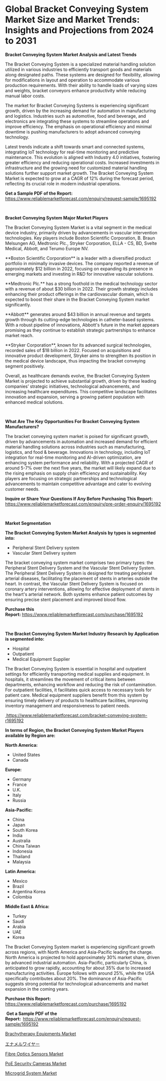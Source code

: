 <p><h1>Global Bracket Conveying System Market Size and Market Trends: Insights and Projections from 2024 to 2031</h1></p><p><strong>Bracket Conveying System Market Analysis and Latest Trends</strong></p>
<p><p>The Bracket Conveying System is a specialized material handling solution utilized in various industries to efficiently transport goods and materials along designated paths. These systems are designed for flexibility, allowing for modifications in layout and operation to accommodate various production requirements. With their ability to handle loads of varying sizes and weights, bracket conveyors enhance productivity while reducing manual labor costs.</p><p>The market for Bracket Conveying Systems is experiencing significant growth, driven by the increasing demand for automation in manufacturing and logistics. Industries such as automotive, food and beverage, and electronics are integrating these systems to streamline operations and improve efficiency. The emphasis on operational efficiency and minimal downtime is pushing manufacturers to adopt advanced conveying technology.</p><p>Latest trends indicate a shift towards smart and connected systems, integrating IoT technology for real-time monitoring and predictive maintenance. This evolution is aligned with Industry 4.0 initiatives, fostering greater efficiency and reducing operational costs. Increased investments in infrastructure and the growing need for customized material handling solutions further support market growth. The Bracket Conveying System Market is expected to grow at a CAGR of 12% during the forecast period, reflecting its crucial role in modern industrial operations.</p></p>
<p><strong>Get a Sample PDF of the Report:&nbsp;</strong> <a href="https://www.reliablemarketforecast.com/enquiry/request-sample/1695192?utm_campaign=1125&utm_medium=2&utm_source=Github&utm_content=ia&utm_term=07102024&utm_id=bracket-conveying-system">https://www.reliablemarketforecast.com/enquiry/request-sample/1695192</a></p>
<p>&nbsp;</p>
<p><strong>Bracket Conveying System Major Market Players</strong></p>
<p><p>The Bracket Conveying System Market is a vital segment in the medical device industry, primarily driven by advancements in vascular intervention technologies. Key players include Boston Scientific Corporation, B. Braun Melsungen AG, Medtronic Plc., Stryker Corporation, ELLA - CS, BD, Svelte Medical, Abbott, and Terumo Europe NV.</p><p>**Boston Scientific Corporation** is a leader with a diversified product portfolio in minimally invasive devices. The company reported a revenue of approximately $12 billion in 2022, focusing on expanding its presence in emerging markets and investing in R&D for innovative vascular solutions.</p><p>**Medtronic Plc.** has a strong foothold in the medical technology sector with a revenue of about $30 billion in 2022. Their growth strategy includes enhancing their product offerings in the cardiovascular domain, which is expected to boost their share in the Bracket Conveying System market significantly.</p><p>**Abbott** generates around $43 billion in annual revenue and targets growth through its cutting-edge technologies in catheter-based systems. With a robust pipeline of innovations, Abbott's future in the market appears promising as they continue to establish strategic partnerships to enhance market reach.</p><p>**Stryker Corporation**, known for its advanced surgical technologies, recorded sales of $18 billion in 2022. Focused on acquisitions and innovative product development, Stryker aims to strengthen its position in the medical device landscape, thus impacting the bracket conveying segment positively.</p><p>Overall, as healthcare demands evolve, the Bracket Conveying System Market is projected to achieve substantial growth, driven by these leading companies’ strategic initiatives, technological advancements, and increasing healthcare expenditures. This competitive landscape facilitates innovation and expansion, serving a growing patient population with enhanced medical solutions.</p></p>
<p>&nbsp;</p>
<p><strong>What Are The Key Opportunities For Bracket Conveying System Manufacturers?</strong></p>
<p><p>The bracket conveying system market is poised for significant growth, driven by advancements in automation and increased demand for efficient material handling solutions across industries such as manufacturing, logistics, and food & beverage. Innovations in technology, including IoT integration for real-time monitoring and AI-driven optimization, are enhancing system performance and reliability. With a projected CAGR of around 5-7% over the next five years, the market will likely expand due to the rising emphasis on supply chain efficiency and sustainability. Key players are focusing on strategic partnerships and technological advancements to maintain competitive advantage and cater to evolving customer needs.</p></p>
<p><strong>Inquire or Share Your Questions If Any Before Purchasing This Report:</strong> <a href="https://www.reliablemarketforecast.com/enquiry/pre-order-enquiry/1695192?utm_campaign=1125&utm_medium=2&utm_source=Github&utm_content=ia&utm_term=07102024&utm_id=bracket-conveying-system">https://www.reliablemarketforecast.com/enquiry/pre-order-enquiry/1695192</a></p>
<p>&nbsp;</p>
<p><strong>Market Segmentation</strong></p>
<p><strong>The Bracket Conveying System Market Analysis by types is segmented into:</strong></p>
<p><ul><li>Peripheral Stent Delivery system</li><li>Vascular Stent Delivery system</li></ul></p>
<p><p>The bracket conveying system market comprises two primary types: the Peripheral Stent Delivery System and the Vascular Stent Delivery System. The Peripheral Stent Delivery System is designed for treating peripheral arterial diseases, facilitating the placement of stents in arteries outside the heart. In contrast, the Vascular Stent Delivery System is focused on coronary artery interventions, allowing for effective deployment of stents in the heart's arterial network. Both systems enhance patient outcomes by ensuring precise stent placement and improved blood flow.</p></p>
<p><strong>Purchase this Report:&nbsp;</strong><a href="https://www.reliablemarketforecast.com/purchase/1695192?utm_campaign=1125&utm_medium=2&utm_source=Github&utm_content=ia&utm_term=07102024&utm_id=bracket-conveying-system">https://www.reliablemarketforecast.com/purchase/1695192</a></p>
<p>&nbsp;</p>
<p><strong>The Bracket Conveying System Market Industry Research by Application is segmented into:</strong></p>
<p><ul><li>Hospital</li><li>Outpatient</li><li>Medical Equipment Supplier</li></ul></p>
<p><p>The Bracket Conveying System is essential in hospital and outpatient settings for efficiently transporting medical supplies and equipment. In hospitals, it streamlines the movement of critical items between departments, enhancing workflow and reducing the risk of contamination. For outpatient facilities, it facilitates quick access to necessary tools for patient care. Medical equipment suppliers benefit from this system by ensuring timely delivery of products to healthcare facilities, improving inventory management and responsiveness to patient needs.</p></p>
<p><a href="https://www.reliablemarketforecast.com/bracket-conveying-system-r1695192?utm_campaign=1125&utm_medium=2&utm_source=Github&utm_content=ia&utm_term=07102024&utm_id=bracket-conveying-system">&nbsp;https://www.reliablemarketforecast.com/bracket-conveying-system-r1695192</a></p>
<p><strong>In terms of Region, the Bracket Conveying System Market Players available by Region are:</strong></p>
<p>
    <p> <strong> North America: </strong>
        <ul>
            <li>United States</li>
            <li>Canada</li>
        </ul>
        </p> 
    <p> <strong> Europe: </strong>
        <ul>
            <li>Germany</li>
            <li>France</li>
            <li>U.K.</li>
            <li>Italy</li>
            <li>Russia</li>
        </ul>
        </p> 
    <p> <strong> Asia-Pacific: </strong>
        <ul>
            <li>China</li>
            <li>Japan</li>
            <li>South Korea</li>
            <li>India</li>
            <li>Australia</li>
            <li>China Taiwan</li>
            <li>Indonesia</li>
            <li>Thailand</li>
            <li>Malaysia</li>
        </ul>
        </p> 
    <p> <strong> Latin America: </strong>
        <ul>
            <li>Mexico</li>
            <li>Brazil</li>
            <li>Argentina Korea</li>
            <li>Colombia</li>
        </ul>
        </p> 
    <p> <strong> Middle East & Africa: </strong>
        <ul>
            <li>Turkey</li>
            <li>Saudi</li>
            <li>Arabia</li>
            <li>UAE</li>
            <li>Korea</li>
        </ul>
    </p>
    </p>
<p><p>The Bracket Conveying System market is experiencing significant growth across regions, with North America and Asia-Pacific leading the charge. North America is projected to hold approximately 30% market share, driven by advanced industrial automation. Asia-Pacific, particularly China, is anticipated to grow rapidly, accounting for about 35% due to increased manufacturing activities. Europe follows with around 25%, while the USA specifically contributes about 20%. The dominance of Asia-Pacific suggests strong potential for technological advancements and market expansion in the coming years.</p></p>
<p><strong>Purchase this Report: </strong><a href="https://www.reliablemarketforecast.com/purchase/1695192?utm_campaign=1125&utm_medium=2&utm_source=Github&utm_content=ia&utm_term=07102024&utm_id=bracket-conveying-system">https://www.reliablemarketforecast.com/purchase/1695192</a></p>
<p>&nbsp;<strong>Get a Sample PDF of the Report:&nbsp;&nbsp;</strong><a href="https://www.reliablemarketforecast.com/enquiry/request-sample/1695192?utm_campaign=1125&utm_medium=2&utm_source=Github&utm_content=ia&utm_term=07102024&utm_id=bracket-conveying-system">https://www.reliablemarketforecast.com/enquiry/request-sample/1695192</a></p>
<p><strong></strong></p>
<p><p><a href="https://github.com/vimar16th/Market-Research-Report-List-6/blob/main/brachytherapy-equipments-market.md?utm_campaign=1125&utm_medium=2&utm_source=Github&utm_content=ia&utm_term=07102024&utm_id=bracket-conveying-system">Brachytherapy Equipments Market</a></p><p><a href="https://github.com/mohamedbakry57/Market-Research-Report-List-6/blob/main/426689917054.md?utm_campaign=1125&utm_medium=2&utm_source=Github&utm_content=ia&utm_term=07102024&utm_id=bracket-conveying-system">エナメルワイヤー</a></p><p><a href="https://www.linkedin.com/pulse/emerging-fibre-optics-sensors-market-opportunities-analysis-aw28c?utm_campaign=1125&utm_medium=2&utm_source=Github&utm_content=ia&utm_term=07102024&utm_id=bracket-conveying-system">Fibre Optics Sensors Market</a></p><p><a href="https://www.linkedin.com/pulse/global-poe-security-cameras-market-projected-grow-cagr-wkm5c?utm_campaign=1125&utm_medium=2&utm_source=Github&utm_content=ia&utm_term=07102024&utm_id=bracket-conveying-system">PoE Security Cameras Market</a></p><p><a href="https://issuu.com/reportprime-2/docs/microgrid-system-market-size-2030.p_1fc53ff7291352?utm_campaign=1125&utm_medium=2&utm_source=Github&utm_content=ia&utm_term=07102024&utm_id=bracket-conveying-system">Microgrid System Market</a></p></p>